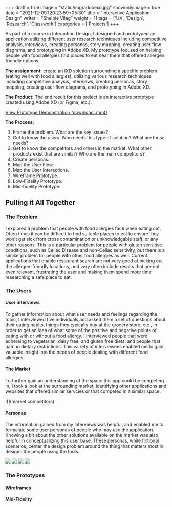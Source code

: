 +++
draft = true
image = "static/img/adobexd.jpg"
showonlyimage = true
date = "2021-12-09T20:23:59+05:30"
title = "Interactive Application Design"
writer = "Shelbie Vilag"
weight = 11
tags = ['UX', 'Design', 'Research', 'Classwork']
categories = ['Projects']
+++

As part of a course in Interaction Design, I designed and prototyped an application utilizing different user research techniques including competitive analysis, interviews, creating personas, story mapping, creating user flow diagrams, and prototyping in Adobe XD. My prototype focused on helping people with food allergies find places to eat near them that offered allergen friendly options.
<!--more-->

**The assignment:** create an IXD solution surrounding a specific problem (eating well with food allergies), utilizing various research techniques including competitive analysis, interviews, creating personas, story mapping, creating user flow diagrams, and prototyping in Adobe XD.

**The Product:** The end result for this project is an interactive prototype created using Adobe XD (or Figma, etc.).

[View Prototype Demonstration (download .mp4)](https://github.com/svilag/hugo-site/blob/main/content/static/img/svilag/myhappytummy_prototype.mp4?raw=true)

**The Process:**

1. Frame the problem. What are the key issues?
2. Get to know the users. Who needs this type of solution? What are those needs?
3. Get to know the competitors and others in the market. What other products exist that are similar? Who are the main competitors?
4. Create personas.
5. Map the User Flow.
6. Map the User Interactions.
7. Wireframe Prototype.
8. Low-Fidelity Prototype.
9. Mid-fidelity Prototype.

## Pulling it All Together

### The Problem

I explored a problem that people with food allergies face when eating out. Often times it can be difficult to find suitable places to eat to ensure they won't get sick from cross contamination or unknowledgable staff, or any other reasons. This is a particular problem for people with gluten sensitive conditions, such as Celiac Disease and non-Celiac sensitivity, but there is a similar problem for people with other food allergies as well. Current applications that enable restaurant search are not very good at picking out the allergen-friendly locations, and very often include results that are not even relevant, frustrating the user and making them spend more time researching a safe place to eat.

### The Users

#### User interviews

To gather information about what user needs and feelings regarding the topic, I interviewed five individuals and asked them a set of questions about their eating habits, things they typically buy at the grocery store, etc., in order to get an idea of what some of the positive and negative points of eating with or without a food allergy. I interviewed people that were adhereing to vegetarian, dairy free, and gluten free diets, and people that had no dietary restrictions. This variety of interviewees enabled me to gain valuable insight into the needs of people dealing with different food allergies.

#### The Market

To further gain an understanding of the space this app could be competing in, I took a look at the surrounding market, identifying other applications and websites that offered similar servcies or that competed in a similar space.

![](market competitors)

#### Personas

The information gained from my interviews was helpful, and enabled me to formalate some user personas of people who may use the application. Knowing a bit about the other solutions available on the market was also helpful in conceptualizing this user base. These personas, while fictional scenarios, center the design problem around the thing that matters most in desigm: the people using the tools.

![](persona)
![](persona)
![](persona)
![](persona)

### The Prototypes

#### Wireframes

#### Mid-Fidelity
